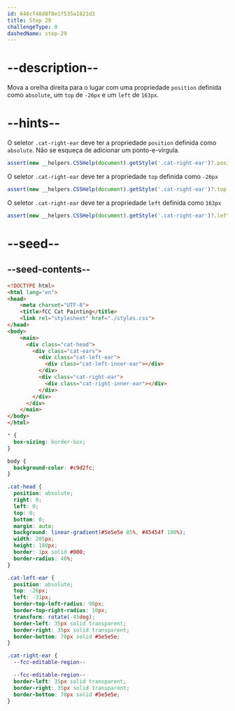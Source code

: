 ```yaml
---
id: 646cf48d8f8e1f535a1821d3
title: Step 29
challengeType: 0
dashedName: step-29
---
```


# --description--

Mova a orelha direita para o lugar com uma propriedade `position` definida como `absolute`, um `top` de `-26px` e um `left` de `163px`.

# --hints--

O seletor `.cat-right-ear` deve ter a propriedade `position` definida como `absolute`. Não se esqueça de adicionar um ponto-e-vírgula.

```js
assert(new __helpers.CSSHelp(document).getStyle('.cat-right-ear')?.position === 'absolute')
```

O seletor `.cat-right-ear` deve ter a propriedade `top` definida como `-26px`

```js
assert(new __helpers.CSSHelp(document).getStyle('.cat-right-ear')?.top === '-26px')
```

O seletor `.cat-right-ear` deve ter a propriedade `left` definida como `163px`

```js
assert(new __helpers.CSSHelp(document).getStyle('.cat-right-ear')?.left === '163px')
```

# --seed--

## --seed-contents--

```html
<!DOCTYPE html>
<html lang="en">
<head>
    <meta charset="UTF-8">
    <title>fCC Cat Painting</title>
    <link rel="stylesheet" href="./styles.css">
</head>
<body>
    <main>
      <div class="cat-head">
        <div class="cat-ears">
          <div class="cat-left-ear">
            <div class="cat-left-inner-ear"></div>
          </div>
          <div class="cat-right-ear">
            <div class="cat-right-inner-ear"></div>
          </div>
        </div>
      </div>
    </main>
</body>
</html>
```

```css
* {
  box-sizing: border-box;
}

body {
  background-color: #c9d2fc;
}

.cat-head {
  position: absolute;
  right: 0;
  left: 0;
  top: 0;
  bottom: 0;
  margin: auto;
  background: linear-gradient(#5e5e5e 85%, #45454f 100%);
  width: 205px;
  height: 180px;
  border: 1px solid #000;
  border-radius: 46%;
}

.cat-left-ear {
  position: absolute;
  top: -26px;
  left: -31px;
  border-top-left-radius: 90px;
  border-top-right-radius: 10px;
  transform: rotate(-45deg);
  border-left: 35px solid transparent;
  border-right: 35px solid transparent;
  border-bottom: 70px solid #5e5e5e;
}

.cat-right-ear {
  --fcc-editable-region--

  --fcc-editable-region--
  border-left: 35px solid transparent;
  border-right: 35px solid transparent;
  border-bottom: 70px solid #5e5e5e;
}
```

